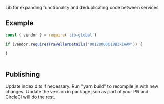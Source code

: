Lib for expanding functionality and deduplicating code between services

## Example

```js
const { vendor } = require('lib-global')

if (vendor.requiresTravellerDetails('00128000018BZkIAAW')) {
  
}
       
```
## Publishing

Update index.d.ts if necessary.
Run "yarn build" to recompile js with new changes.
Update the version in package.json as part of your PR and CircleCI will do the rest.

